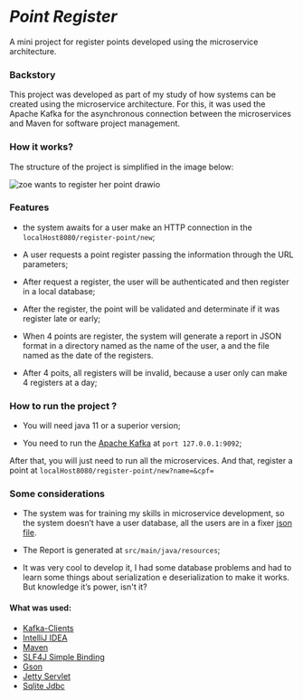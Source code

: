 # _Point Register_
A mini project for register points developed using the microservice architecture.

### Backstory

This project was developed as part of my study of how systems can be created using the microservice architecture. For this, it was used the Apache Kafka for the asynchronous connection between the microservices and Maven for software project management. 


### How it works?

The structure of the project is simplified in the image below: 

![zoe wants to register her point drawio](https://user-images.githubusercontent.com/51013266/162975580-62a7e7f2-89df-4e68-8d1e-30736d2930da.png)


### Features

- the system awaits for a user make an HTTP connection in the `localHost8080/register-point/new`;

- A user requests a point register passing the information through the URL parameters;

- After request a register, the user will be authenticated and then register in a local database;

- After the register, the point will be validated and determinate if it was register late or early;

- When 4 points are register, the system will generate a report in JSON format in a directory named as the name of the user, a and the file named as the date of the registers.

- After 4 poits, all registers will be invalid, because a user only can make 4 registers at a day;


### How to run the project ?

- You will need java 11 or a superior version;

- You need to run the [Apache Kafka](https://kafka.apache.org/) at `port 127.0.0.1:9092`;

After that, you will just need to run all the microservices. And that, register a point at `localHost8080/register-point/new?name=&cpf=`


### Some considerations

- The system was for training my skills in microservice development, so the system doesn’t have a user database, all the users are in a fixer [json file](https://github.com/VictorHugoDS/PoiterRegister-WithMicroServices/blob/main/Service-User-Authentication/src/main/resources/users.txt).

- The Report is generated at `src/main/java/resources`;

- It was very cool to develop it, I had some database problems and had to learn some things about serialization e deserialization to make it works. But knowledge it’s power, isn't it?

#### What was used:

- [Kafka-Clients](https://mvnrepository.com/artifact/org.apache.kafka/kafka-clients)
- [IntelliJ IDEA](https://www.jetbrains.com/pt-br/idea/)
- [Maven](https://maven.apache.org/)
- [SLF4J Simple Binding](https://mvnrepository.com/artifact/org.slf4j/slf4j-simple)
- [Gson](https://mvnrepository.com/artifact/com.google.code.gson/gson )
- [Jetty Servlet](https://mvnrepository.com/artifact/org.eclipse.jetty/jetty-servlet)
- [Sqlite Jdbc](https://mvnrepository.com/artifact/org.xerial/sqlite-jdbc)
